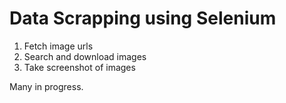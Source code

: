 # Data Scrapping using Selenium

1. Fetch image urls
2. Search and download images
3. Take screenshot of images

Many in progress.
